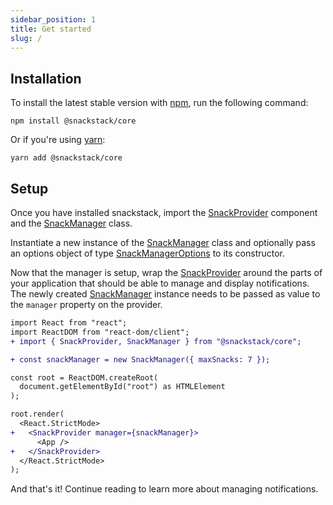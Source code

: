 ```yaml
---
sidebar_position: 1
title: Get started
slug: /
---
```


## Installation

To install the latest stable version with [npm](https://www.npmjs.com/get-npm), run the following command:

```
npm install @snackstack/core
```

Or if you're using [yarn](https://classic.yarnpkg.com/docs/install/):

```
yarn add @snackstack/core
```

## Setup

Once you have installed snackstack, import the [SnackProvider](/docs/api-reference/components/SnackProvider.md) component and the [SnackManager](/docs/api-reference/types/SnackManager.md) class.

Instantiate a new instance of the [SnackManager](/docs/api-reference/types/SnackManager.md) class and optionally pass an options object of type [SnackManagerOptions](/docs/api-reference/types/SnackManagerOptions.md) to its constructor.

Now that the manager is setup, wrap the [SnackProvider](/docs/api-reference/components/SnackProvider.md) around the parts of your application that should be able to manage and display notifications. The newly created [SnackManager](/docs/api-reference/types/SnackManager.md) instance needs to be passed as value to the `manager` property on the provider.

```diff
import React from "react";
import ReactDOM from "react-dom/client";
+ import { SnackProvider, SnackManager } from "@snackstack/core";

+ const snackManager = new SnackManager({ maxSnacks: 7 });

const root = ReactDOM.createRoot(
  document.getElementById("root") as HTMLElement
);

root.render(
  <React.StrictMode>
+   <SnackProvider manager={snackManager}>
      <App />
+   </SnackProvider>
  </React.StrictMode>
);
```

And that's it! Continue reading to learn more about managing notifications.
